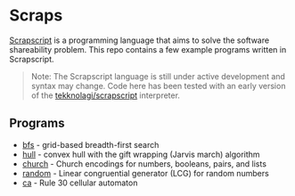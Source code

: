# Scraps

[Scrapscript](https://scrapscript.org/) is a programming language that aims to solve the software shareability problem. This repo contains a few example programs written in Scrapscript.

> Note: The Scrapscript language is still under active development and syntax may change. Code here has been tested with an early version of the [tekknolagi/scrapscript](https://github.com/tekknolagi/scrapscript) interpreter.

## Programs

- [bfs](bfs.scrap) - grid-based breadth-first search
- [hull](hull.scrap) - convex hull with the gift wrapping (Jarvis march) algorithm
- [church](church.scrap) - Church encodings for numbers, booleans, pairs, and lists
- [random](random.scrap) - Linear congruential generator (LCG) for random numbers
- [ca](ca.scrap) - Rule 30 cellular automaton
